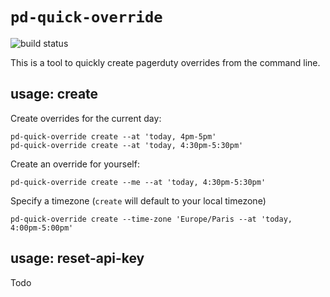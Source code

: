 
# `pd-quick-override`

![build status](https://github.com/leeavital/pd-quick-override/actions/workflows/build.yml/badge.svg)


This is a tool to quickly create pagerduty overrides from the command line.



## usage: create


Create overrides for the current day:

```
pd-quick-override create --at 'today, 4pm-5pm'
pd-quick-override create --at 'today, 4:30pm-5:30pm'
```

Create an override for yourself:

```
pd-quick-override create --me --at 'today, 4:30pm-5:30pm'
```


Specify a timezone (`create` will default to your local timezone)


```
pd-quick-override create --time-zone 'Europe/Paris --at 'today, 4:00pm-5:00pm'
```


## usage: reset-api-key

Todo


